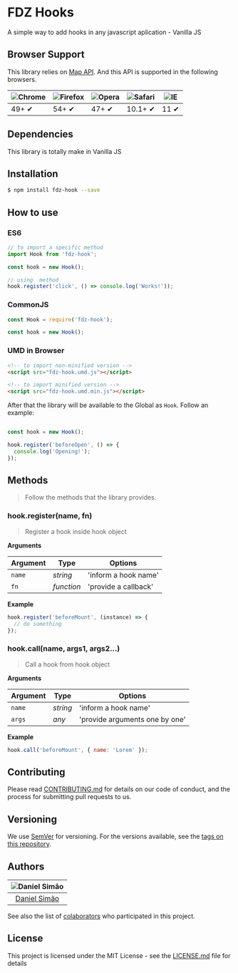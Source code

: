 # FDZ Hooks

A simple way to add hooks in any javascript aplication - Vanilla JS

## Browser Support

This library relies on [Map API](http://www.ecma-international.org/ecma-262/6.0/#sec-map-objects). And this API is supported in the following browsers.

![Chrome](https://cloud.githubusercontent.com/assets/398893/3528328/23bc7bc4-078e-11e4-8752-ba2809bf5cce.png) | ![Firefox](https://cloud.githubusercontent.com/assets/398893/3528329/26283ab0-078e-11e4-84d4-db2cf1009953.png) | ![Opera](https://cloud.githubusercontent.com/assets/398893/3528330/27ec9fa8-078e-11e4-95cb-709fd11dac16.png) | ![Safari](https://cloud.githubusercontent.com/assets/398893/3528331/29df8618-078e-11e4-8e3e-ed8ac738693f.png) | ![IE](https://cloud.githubusercontent.com/assets/398893/3528325/20373e76-078e-11e4-8e3a-1cb86cf506f0.png) |
--- | --- | --- | --- | --- |
49+ ✔ | 54+ ✔ | 47+ ✔ | 10.1+ ✔ | 11 ✔ |

## Dependencies

This library is totally make in Vanilla JS

## Installation

```sh
$ npm install fdz-hook --save
```

## How to use

### ES6

```js
// to import a specific method
import Hook from 'fdz-hook';

const hook = new Hook();

// using  method
hook.register('click', () => console.log('Works!'));
```

### CommonJS

```js
const Hook = require('fdz-hook');

const hook = new Hook();
```

### UMD in Browser

```html
<!-- to import non-minified version -->
<script src="fdz-hook.umd.js"></script>

<!-- to import minified version -->
<script src="fdz-hook.umd.min.js"></script>
```

After that the library will be available to the Global as `Hook`. Follow an example:

```js

const hook = new Hook();

hook.register('beforeOpen', () => {
  console.log('Opening!');
});
```

## Methods

> Follow the methods that the library provides.

### hook.register(name, fn)

> Register a hook inside hook object

**Arguments**

| Argument | Type    | Options           |
|----------|---------|-------------------|
|`name`   |*string* | 'inform a hook name'|
|`fn`   |*function* | 'provide a callback'|

**Example**

```js
hook.register('beforeMount', (instance) => {
  // do something
});
```

### hook.call(name, args1, args2...)

> Call a hook from hook object

**Arguments**

| Argument | Type    | Options           |
|----------|---------|-------------------|
|`name`   |*string* | 'inform a hook name'|
|`args`   |*any* | 'provide arguments one by one'|

**Example**

```js
hook.call('beforeMount', { name: 'Lorem' });
```

## Contributing

Please read [CONTRIBUTING.md](https://gist.github.com/PurpleBooth/b24679402957c63ec426) for details on our code of conduct, and the process for submitting pull requests to us.

## Versioning

We use [SemVer](http://semver.org/) for versioning. For the versions available, see the [tags on this repository](https://github.com/your/project/tags).

## Authors

|  ![Daniel Simão](https://avatars2.githubusercontent.com/u/4645658?v=4&s=460)|
|:---------------------:|
|  [Daniel Simão](https://github.com/simaodeveloper/)   |

See also the list of [colaborators](https://github.com/orgs/frontendizando/people) who participated in this project.

## License

This project is licensed under the MIT License - see the [LICENSE.md](LICENSE.md) file for details
